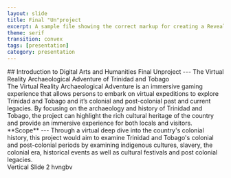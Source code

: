 ```yaml
---
layout: slide
title: Final "Un"project
excerpt: A sample file showing the correct markup for creating a Reveal.js slide deck"
theme: serif
transition: convex
tags: [presentation]
category: presentation
---
```

<div class="reveal">
  <div class="slides">
    <section> 
      ## Introduction to Digital Arts and Humanities Final Unproject
                   ---
         The Virtual Reality Archaeological Adventure of Trinidad and Tobago
    </section>
     <section>The Virtual Reality Archaeological Adventure is an immersive gaming experience that allows persons to embark on virtual expeditions to explore Trinidad and Tobago and it’s colonial and post-colonial past and current legacies. By focusing on the archaeology and history of Trinidad and Tobago, the project can highlight the rich cultural heritage of the country and provide an immersive experience for both locals and visitors. 
     </section>
        <section>
           <section>**Scope**
            ---
            Through a virtual deep dive into the country's colonial history, this project would aim to examine Trinidad and Tobago's colonial and post-colonial periods by examining indigenous cultures, slavery, the colonial era, historical events as well as cultural festivals and post colonial legacies.
           </section>
           <section>Vertical Slide 2 hvngbv</section>
        </section>
  </div>
</div>
    